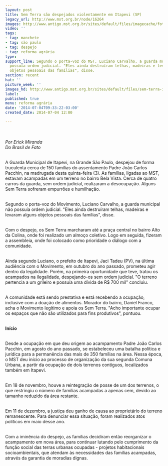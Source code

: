 ```yaml
---
layout: post
title: Sem Terra são despejados violentamente em Itapevi (SP)
legacy_url: http://www.mst.org.br/node/16264
images: http://www.antigo.mst.org.br/sites/default/files/imagecache/foto_destaque/sem-terra-itapevi_reproduçãoyoutube.JPG
video: ''
tags:
- tag: manchete
- tag: são paulo
- tag: despejo
- tag: reforma agrária
type: 
support_line: Segundo o porta-voz do MST, Luciano Carvalho, a guarda municipal não
  possuía ordem judicial. "Eles ainda destruíram telhas, madeiras e levaram alguns
  objetos pessoais das famílias", disse.
section: recent
hat: ''
picture_week: ''
images_hd: http://www.antigo.mst.org.br/sites/default/files/sem-terra-itapevi_reproduçãoyoutube.JPG
label: 
published: true
menu: reforma agrária
date: '2014-07-04T09:33:22-03:00'
created_date: 2014-07-04 12:00

---
```

<p><em><img style="margin: 10px;" src="http://www.antigo.mst.org.br/sites/default/files/sem-terra-itapevi_reprodu%C3%A7%C3%A3oyoutube.gif" alt=""><br></em></p><p><em>Por Erick Miranda<br>Do Brasil de Fato</em></p><p><br>A Guarda Municipal de Itapevi, na Grande São Paulo, despejou de forma truculenta cerca de 150 famílias do assentamento Padre João Carlos Pacchin, na madrugada desta quinta-feira (3). As famílias, ligadas ao MST, estavam acampadas em um terreno no bairro Bela Vista. Cerca de quatro carros da guarda, sem ordem judicial, realizaram a desocupação. Alguns Sem Terra sofreram empurrões e humilhação.</p><p><br>Segundo o porta-voz do Movimento, Luciano Carvalho, a guarda municipal não possuía ordem judicial. "Eles ainda destruíram telhas, madeiras e levaram alguns objetos pessoais das famílias", disse.</p><p><br>Com o despejo, os Sem Terra marcharam até a praça central no bairro Alto da Colina, onde foi realizado um almoço coletivo. Logo em seguida, fizeram a assembleia, onde foi colocado como prioridade o diálogo com a comunidade.</p><p><br>Ainda segundo Luciano, o prefeito de Itapevi, Jaci Tadeu (PV), na última audiência com o Movimento, em outubro do ano passado, prometeu agir dentro da legalidade. Porém, na primeira oportunidade que teve, tratou os acampados na ilegalidade, despejando-os sem ordem judicial. "O terreno pertencia a um grileiro e possuía uma dívida de R$ 700 mil" concluiu.</p><p><br>A comunidade está sendo prestativa e está recebendo a ocupação, inclusive com a doação de alimentos. Morador do bairro, Daniel Franco, acha o Movimento legítimo e apoia os Sem Terra. "Acho importante ocupar os espaços que não são utilizados para fins produtivos", pontuou.</p><p><br><strong>Início</strong></p><p><br>Desde a ocupação em que deu origem ao acampamento Padre João Carlos Pacchin, em agosto do ano passado, se estabeleceu uma batalha política e jurídica para a permanência das mais de 350 famílias na área. Nessa época, o MST deu início ao processo de organização da sua segunda Comuna Urbana, a partir da ocupação de dois terrenos contíguos, localizados também em Itapevi.</p><p><br>Em 18 de novembro, houve a reintegração de posse de um dos terrenos, o que restringiu o número de famílias acampadas a apenas cem, devido ao tamanho reduzido da área restante.</p><p><br>Em 11 de dezembro, a justiça deu ganho de causa ao proprietário do terreno remanescente. Para denunciar essa situação, foram realizados atos políticos em maio desse ano.</p><p><br>Com a iminência do despejo, as famílias decidiram então reorganizar o acampamento em nova área, para continuar lutando pelo cumprimento da função social das terras urbanas ocupadas - projetos habitacionais socioambientais, que atendam às necessidades das famílias acampadas, através da garantia de moradias dignas.</p><p><object width="600" height="500" data="http://www.youtube.com/v/RE2yeeL_648" type="application/x-shockwave-flash"><param name="data" value="http://www.youtube.com/v/RE2yeeL_648"><param name="src" value="http://www.youtube.com/v/RE2yeeL_648"></object></p>
